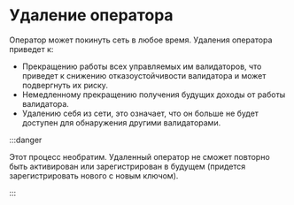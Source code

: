 # Удаление оператора

Оператор может покинуть сеть в любое время. Удаления оператора приведет к:

* Прекращению работы всех управляемых им валидаторов, что приведет к снижению отказоустойчивости валидатора и может
  подвергнуть их риску.
* Немедленному прекращению получения будущих доходы от работы валидатора.
* Удалению себя из сети, это означает, что он больше не будет доступен для обнаружения другими валидаторами.

:::danger

Этот процесс необратим. Удаленный оператор не сможет повторно быть активирован или зарегистрирован в будущем (придется
зарегистрировать нового с новым ключом).

:::
